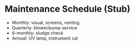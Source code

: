 # Maintenance Schedule (Stub)

- Monthly: visual, screens, venting
- Quarterly: blower/pump service
- 6-monthly: sludge check
- Annual: UV lamp, instrument cal